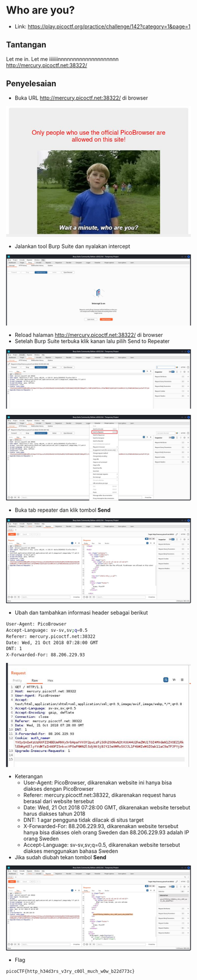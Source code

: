 # Who are you?
- Link: https://play.picoctf.org/practice/challenge/142?category=1&page=1

## Tantangan
Let me in. Let me iiiiiiinnnnnnnnnnnnnnnnnnnn http://mercury.picoctf.net:38322/

## Penyelesaian
- Buka URL http://mercury.picoctf.net:38322/ di browser

![alt text](https://github.com/rahardian-dwi-saputra/picoCTF-writeup/blob/main/Web%20Exploitations/Who%20are%20you/assets/who%20are%20you%201.JPG)

- Jalankan tool Burp Suite dan nyalakan intercept

![alt text](https://github.com/rahardian-dwi-saputra/picoCTF-writeup/blob/main/Web%20Exploitations/Who%20are%20you/assets/who%20are%20you%202.JPG)

- Reload halaman http://mercury.picoctf.net:38322/ di browser
- Setelah Burp Suite terbuka klik kanan lalu pilih Send to Repeater

![alt text](https://github.com/rahardian-dwi-saputra/picoCTF-writeup/blob/main/Web%20Exploitations/Who%20are%20you/assets/who%20are%20you%203.JPG)

![alt text](https://github.com/rahardian-dwi-saputra/picoCTF-writeup/blob/main/Web%20Exploitations/Who%20are%20you/assets/who%20are%20you%204.JPG)

- Buka tab repeater dan klik tombol **Send**

![alt text](https://github.com/rahardian-dwi-saputra/picoCTF-writeup/blob/main/Web%20Exploitations/Who%20are%20you/assets/who%20are%20you%205.JPG)

- Ubah dan tambahkan informasi header sebagai berikut
```sh
User-Agent: PicoBrowser
Accept-Language: sv-sv,sv;q=0.5
Referer: mercury.picoctf.net:38322
Date: Wed, 21 Oct 2018 07:28:00 GMT
DNT: 1
X-Forwarded-For: 88.206.229.93
```

![alt text](https://github.com/rahardian-dwi-saputra/picoCTF-writeup/blob/main/Web%20Exploitations/Who%20are%20you/assets/who%20are%20you%206.JPG)

- Keterangan
	- User-Agent: PicoBrowser, dikarenakan website ini hanya bisa diakses dengan PicoBrowser
	- Referer: mercury.picoctf.net:38322, dikarenakan request harus berasal dari website tersebut
	- Date: Wed, 21 Oct 2018 07:28:00 GMT, dikarenakan website tersebut harus diakses tahun 2018
	- DNT: 1 agar pengguna tidak dilacak di situs target
	- X-Forwarded-For: 88.206.229.93, dikarenakan website tersebut hanya bisa diakses oleh orang Sweden dan 88.206.229.93 adalah IP orang Sweden
	- Accept-Language: sv-sv,sv;q=0.5, dikarenakan website tersebut diakses menggunakan bahasa Sweden
- Jika sudah diubah tekan tombol **Send** 

![alt text](https://github.com/rahardian-dwi-saputra/picoCTF-writeup/blob/main/Web%20Exploitations/Who%20are%20you/assets/who%20are%20you%207.JPG)

- Flag
```sh
picoCTF{http_h34d3rs_v3ry_c0Ol_much_w0w_b22d773c}
```